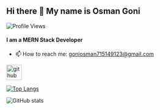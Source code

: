 ## Hi there 👋 My name is Osman Goni

![Profile Views](https://komarev.com/ghpvc/?username=goni715)


#### I am a MERN Stack Developer

- 📫 How to reach me: goniosman715149123@gmail.com 


[<img src='https://cdn.jsdelivr.net/npm/simple-icons@3.0.1/icons/github.svg' alt='github' height='40'>](https://github.com/goni715)  

[![Top Langs](https://github-readme-stats.vercel.app/api/top-langs/?username=goni715)](https://github.com/anuraghazra/github-readme-stats)

![GitHub stats](https://github-readme-stats.vercel.app/api?username=goni715&show_icons=true&count_private=true)  


